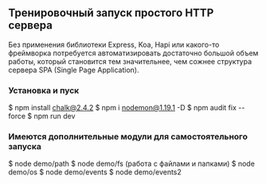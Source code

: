 ## Тренировочный запуск простого HTTP сервера
Без применения библиотеки Express, Koa, Hapi или какого-то фреймворка потребуется автоматизировать достаточно большой объем работы, который становится тем значительнее, чем сожнее структура сервера SPA (Single Page Application).

### Установка и пуск
$ npm install chalk@2.4.2
$ npm i nodemon@1.19.1 -D
$ npm audit fix --force
$ npm run dev

### Имеются дополнительные модули для самостоятельного запуска
$ node demo/path
$ node demo/fs 
(работа с файлами и папками)
$ node demo/os
$ node demo/events
$ node demo/events2
